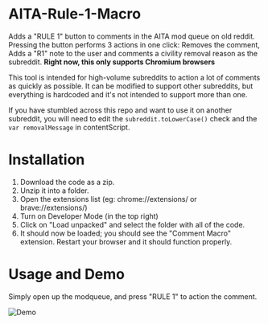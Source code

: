 # AITA-Rule-1-Macro

Adds a "RULE 1" button to comments in the AITA mod queue on old reddit. Pressing the button performs 3 actions in one click: Removes the comment, Adds a "R1" note to the user and comments a civility removal reason as the subreddit. **Right now, this only supports Chromium browsers**

This tool is intended for high-volume subreddits to action a lot of comments as quickly as possible. It can be modified to support other subreddits, but everything is hardcoded and it's not intended to support more than one.

If you have stumbled across this repo and want to use it on another subreddit, you will need to edit the ``subreddit.toLowerCase()`` check and the ``var removalMessage`` in contentScript.

# Installation

1. Download the code as a zip.
2. Unzip it into a folder.
3. Open the extensions list (eg: chrome://extensions/ or brave://extensions/)
4. Turn on Developer Mode (in the top right)
5. Click on "Load unpacked" and select the folder with all of the code.
6. It should now be loaded; you should see the "Comment Macro" extension. Restart your browser and it should function properly.

# Usage and Demo

Simply open up the modqueue, and press "RULE 1" to action the comment.

![Demo](https://github.com/OldGoldie/AITA-Rule-1-Macro/assets/20398111/c6d3119d-1ab6-4f58-9572-df4354909154)

